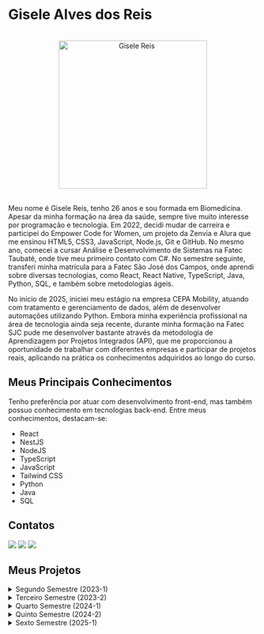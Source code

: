 # Gisele Alves dos Reis

<br>

<div align="center"> 
  <img src="https://github.com/user-attachments/assets/80ef22d1-c4d3-4509-a33e-a5cc2a2066a3" alt="Gisele Reis" width="300" height="300">  
</div>

<br>


Meu nome é Gisele Reis, tenho 26 anos e sou formada em Biomedicina. Apesar da minha formação na área da saúde, sempre tive muito interesse por programação e tecnologia. Em 2022, decidi mudar de carreira e participei do Empower Code for Women, um projeto da Zenvia e Alura que me ensinou HTML5, CSS3, JavaScript, Node.js, Git e GitHub. No mesmo ano, comecei a cursar Análise e Desenvolvimento de Sistemas na Fatec Taubaté, onde tive meu primeiro contato com C#. No semestre seguinte, transferi minha matrícula para a Fatec São José dos Campos, onde aprendi sobre diversas tecnologias, como React, React Native, TypeScript, Java, Python, SQL, e também sobre metodologias ágeis.

No início de 2025, iniciei meu estágio na empresa CEPA Mobility, atuando com tratamento e gerenciamento de dados, além de desenvolver automações utilizando Python. Embora minha experiência profissional na área de tecnologia ainda seja recente, durante minha formação na Fatec SJC pude me desenvolver bastante através da metodologia de Aprendizagem por Projetos Integrados (API), que me proporcionou a oportunidade de trabalhar com diferentes empresas e participar de projetos reais, aplicando na prática os conhecimentos adquiridos ao longo do curso.


## Meus Principais Conhecimentos

Tenho preferência por atuar com desenvolvimento front-end, mas também possuo conhecimento em tecnologias back-end. Entre meus conhecimentos, destacam-se:

* React
* NestJS
* NodeJS
* TypeScript
* JavaScript
* Tailwind CSS
* Python
* Java
* SQL


## Contatos

[<img src = "https://img.shields.io/badge/Gmail-D14836?style=for-the-badge&logo=gmail&logoColor=white" />](mailto:giselealvesdosreis@gmail.com)
[<img src = "https://img.shields.io/badge/github-black.svg?&style=for-the-badge&logo=github&logoColor=white" />](https://github.com/gisele-reis)
[<img src= "https://img.shields.io/badge/linkedin-%230077B5.svg?&style=for-the-badge&logo=linkedin&logoColor=white" />](https://www.linkedin.com/in/giselealvesreis/)


## Meus Projetos

<details>
  
  <summary>Segundo Semestre (2023-1)</summary>

  ### Projeto do segundo semestre: WeClass
  
  [GitHub do Projeto](https://github.com/apiFatec/API-2-Semestre-Bertoti?tab=readme-ov-file#solu%C3%A7%C3%A3o-de-proposta)

  **Professores Reponsáveis:** M2: Cláudio Etelvino P2: Giuliano Bertoti

  **Empresa Parceira:** Fatec São José dos Campos. Os requisitos foram apresentados pelo professor Giuliano Bertoti, que assumiu o papel de cliente final. <br>
  **Área de Atuação:** Educação superior tecnológica.

  <h3>Desafio Proposto</h3>
  
  O professor enfrentava um problema no gerenciamento de turmas e alunos nas atividades escolares. O portal disponibilizado era limitado e instável, tornando desafiador para o professor acompanhar o desempenho dos alunos de forma eficiente, afetando a organização e o acompanhamento do ensino. O desafio proposto envolvia a necessidade de disponibilizar ao professor um aplicativo desktop em Java, que permitisse o gerenciamento eficiente das turmas e alunos de uma escola.

  <h3>Solução</h3>
  
  Como solução para o problema, foi acordado com o cliente que minha equipe desenvolveria o WeClass, um aplicativo de uso exclusivo do docente, no qual ele poderia criar tarefas, controlar as entregas e monitorar o desempenho da turma e dos alunos.
  
  **Tecnologias utilizadas:**
  
  * MySQL: Banco de dados relacional utilizado para armazenar informações de turmas, alunos e tarefas.
  * Java: Linguagem de programação base do projeto, utilizada para desenvolver toda a lógica de funcionamento do sistema.
  * JavaFX: Framework utilizado para criar a interface gráfica do usuário (GUI) do aplicativo.
  * JavaFX Scene Builder: Ferramenta para construção das telas de forma visual, facilitando a montagem do design e a organização dos componentes da interface.
  
  <h3>Contribuições pessoais:</h3>
  
  Neste projeto, atuei como desenvolvedora e fui responsável pela criação da tela principal, utilizando o Scene Builder para implementar o design elaborado no Figma. Além disso, exercitei bastante meus conhecimentos sobre Java e programação orientada a objetos atuando no desenvolvimento da classe Aluno e seus métodos. Também criei a lógica e a parte visual da barra de progresso para exibir o desempenho dos alunos.
  
  **Hard Skills:**
  
  Durante o desenvolvimento desse projeto, exercitei as seguintes hard skills:
  
  * MySQL: Intermediário – Realizei consultas e manipulação de registros.
  * Java: Intermediário – Fui capaz de desenvolver a lógica do sistema e criar funcionalidades específicas.
  * JavaFX: Intermediário – Consegui criar interfaces e integrá-las à lógica do programa.
  * JavaFX Scene Builder: Avançado – Criei telas complexas com agilidade, respeitando o design previamente definido.
  
  **Soft Skills:**
  
  Durante o projeto, desenvolvi e exercitei as seguintes soft skills:

  * Adaptabilidade: Por ser meu primeiro projeto API, precisei me ajustar rapidamente ao processo e ferramentas utilizadas pela equipe.
  * Resiliência: Enfrentei desafios para me adaptar ao ritmo de trabalho do grupo e superar dificuldades técnicas, mantendo a motivação e o foco.
  * Trabalho em equipe: Atuei de forma colaborativa, respeitando o espaço e as ideias dos colegas, o que foi essencial para o sucesso do projeto.
  * Comunicação: Como eu me integrei a uma equipe que já tinha um ritmo próprio, precisei me comunicar claramente para evitar mal-entendidos e alinhar expectativas.

</details>

<details>
  
  <summary>Terceiro Semestre (2023-2)</summary>

  ### Projeto do terceiro semestre: Bermuda
  
  [GitHub do Projeto](https://github.com/apiFatec/API-3-Semestre-Ionic) 

  **Professores Reponsáveis:** M2: Cláudio Etelvino P2: Fernando Masanori
  
  **Empresa Parceira:** Ionic Health. <br>
  **Área de Atuação:** Tecnologia para saúde, viabiliza a assistência médica por meio de tecnologias de automação e integração, fornecendo soluções de tecnologias remotas e de relatórios para a área da saúde.

  <h3>Desafio Proposto</h3>

  A Ionic Health apresentava dificuldades para rastrear e gerenciar suas atividades de forma eficiente e, portanto, precisava de uma plataforma que organizasse e documentasse os processos regulatórios da empresa. O desafio proposto envolvia a necessidade de disponibilizar uma plataforma web unificada que permitisse à empresa gerenciar, monitorar e documentar cada etapa de seus processos regulatórios.

  <h3>Solução</h3>
  
  Como solução, a equipe desenvolveu uma interface de usuário intuitiva e amigável, oferecendo fácil navegação pela plataforma e permitindo aos usuários gerenciar todos os seus processos regulatórios, monitorá-los em tempo real, documentar todas as etapas desses processos, acompanhar os prazos e gerar relatórios detalhados.
  
  **Tecnologias utilizadas:**

  * PostgreSQL: Banco de dados relacional para armazenar as informações dos processos e tarefas.
  * TypeScript: Linguagem utilizada para adicionar tipagem estática ao JavaScript, garantindo maior segurança e organização no código.
  * JavaScript: Base para a lógica do front e back-end.
  * NestJS: Framework para desenvolver o back-end da aplicação, organizando a lógica de negócio e garantindo uma API eficiente.
  * React: utilizado para o desenvolvimento das interfaces de usuário da plataforma.
  * TailwindCSS: Biblioteca de estilos utilizada para agilizar a construção de componentes visuais e garantir uma interface moderna e responsiva.
 
  <h3>Contribuições pessoais:</h3>

  Neste projeto, atuei como desenvolvedora e fui responsável pela criação do formulário de cadastro de processos e tarefas, assim como a tela inicial (Home), onde implementei uma listagem de cards para cada processo, organizando-os por classificação (Aguardando, Em progresso e Finalizado). Utilizei React e TailwindCSS para criar uma interface consistente e funcional, o que melhorou a navegação e organização das tarefas.
 
  **Hard Skills:**
  
  Durante o desenvolvimento desse projeto, exercitei as seguintes hard skills:
  
  * React: Avançado – Criação de componentes customizados e reutilizáveis e interfaces dinâmicas.
  * TailwindCSS: Avançado – Desenvolvi interfaces consistentes e responsivas com eficiência.
  * TypeScript: Avançado – Implementação de tipagem para evitar erros comuns e garantir melhor organização.
  * JavaScript: Avançado – Desenvolvimento da lógica de front e back-end com boa performance.
  * NestJS: Básico – Implementação de rotas e regras de negócio no back-end.
  * PostgreSQL: Intermediário – Criação de tabelas e consultas para armazenar dados de processos e tarefas.
  
  **Soft Skills:**

  Uma situação marcante no projeto envolveu gestão de conflitos. Durante uma reunião, o scrum master sugeriu a remoção de um membro da equipe devido à baixa produtividade, e nós precisávamos nos posicionar a respeito. Essa situação exigiu uma série de habilidades interpessoais fundamentais, como:

  * Comunicação assertiva: Contribuí para a discussão expressando meu ponto de vista de forma clara e respeitosa, garantindo que diferentes perspectivas fossem consideradas.
  * Empatia: Busquei compreender as possíveis dificuldades enfrentadas pelo colega antes de tomar uma posição definitiva.
  * Ética profissional: Analisei a situação de maneira justa, considerando tanto o impacto no projeto quanto o lado do colega, para que a decisão fosse responsável e equilibrada.

</details>

<details>
  <summary>Quarto Semestre (2024-1)</summary>

  ### Projeto do quarto semestre: Orca
  
  [GitHub do Projeto](https://github.com/MirageGroup/API_MirageGroup_4sem) 

  **Professores Reponsáveis:** M2: Fabiano Sabha P2: Juliana Pasquini
  
  **Empresa Parceira:** SIATT <br>
  **Área de Atuação:** Integração de sistemas de alto teor tecnológico, fornecendo soluções para demandas dos setores de defesa e aeroespacial.

  <h3>Desafio Proposto</h3>

  A empresa precisava lidar com equipes cada vez maiores no contexto pós-pandemia e apresentava dificuldades para coordenar o agendamento de reuniões. A falta de uma plataforma unificada para o gerenciamento das reuniões resultava em desorganização e tempo excessivo gasto em processos manuais. O desafio proposto foi desenvolver um portal que solucionasse os problemas de coordenação e agendamento de reuniões levando em consideração diferentes times, formatos (presencial, online, hibrido) e disponibilidades.

  <h3>Solução</h3>
  
  A proposta de solução foi o desenvolvimento de um portal web intuitivo e funcional, capaz de agendar reuniões de diferentes categorias e em diferentes níveis de permissão, automatizando o processo e reduzindo o tempo gasto na atividade. Além disso, o portal oferece um formulário pré-preenchido para as atas, permitindo que os participantes registrem facilmente os pontos discutidos e as decisões tomadas durante o encontro.
  
  **Tecnologias utilizadas:**

  * React: Desenvolvimento da interface do usuário, garantindo interatividade e fluidez na navegação.
  * TailwindCSS: Estilização rápida e eficiente para garantir uma interface responsiva e consistente.
  * JavaScript: Implementação da lógica de interação na interface e integração com o backend.
  * NodeJS: Desenvolvimento do backend e manipulação das rotas.
  * MySQL: Banco de dados relacional para armazenar as informações das reuniões.
 
  
  <h3>Contribuições pessoais:</h3>

  Neste projeto, desenvolvi a sidebar, a tela de criação de reuniões e a funcionalidade de geração e impressão de atas, garantindo que todos os detalhes fossem registrados automaticamente. Utilizei a biblioteca `` react-to-print `` para possibilitar que o usuário imprimisse a ata ou a salvasse em formato pdf. A interação com o backend foi essencial para a coleta de dados de usuários e armazenamento das atas, o que me permitiu exercitar habilidades em MySQL. A responsividade também foi um ponto importante desse projeto, me dando a oportunidade de aperfeiçoar meus conhecimentos em React e TailwindCSS.
  
  **Hard Skills:**
  
  Durante o desenvolvimento desse projeto, exercitei as seguintes hard skills:

  * React: Avançado – Desenvolvimento de interfaces dinâmicas e integração com o backend.
  * TailwindCSS: Avançado – Criação de componentes estilizados e responsivos de forma eficiente.
  * JavaScript: Avançado – Implementação da lógica de interação e manipulação de dados na interface.
  * NodeJS: Básico - manipulação de rotas do backend para a comunicação com o frontend
  * MySQL: Intermediário – Realizei operações de CRUD para gerenciar os dados das reuniões e atas.
  
  **Soft Skills:**

  Durante o desenvolvimento deste projeto, enfrentamos um desafio significativo: muitos membros do grupo deixaram a equipe – alguns trocaram de faculdade, enquanto outros mudaram de grupo. Com poucos membros restantes, ficamos sobrecarregados tentando dar conta de todas as entregas. Ao final da primeira sprint, tomamos a decisão de encerrar o time e nos unir a outro grupo. Essa experiência exigiu o desenvolvimento de várias soft skills, como:

  * Resiliência: Lidei com a frustração de perder colegas e continuei focada nas minhas responsabilidades, mesmo em meio a incertezas.
  * Comunicação clara e assertiva: Tive que comunicar a situação de forma objetiva aos colegas para garantir uma transição organizada e sem conflitos.
  * Colaboração e integração: Ao nos juntarmos ao novo time, precisei me adaptar ao ritmo e aos processos deles para garantir que a união fosse produtiva.
  * Flexibilidade: tive que aprender a ser flexível para lidar com imprevistos no contexto de projetos.
  
</details>

<details>
  <summary>Quinto Semestre (2024-2)</summary>

  ### Projeto do quinto semestre: ClimaMonitor
  
  [GitHub do Projeto](https://github.com/MirageGroup/API_MirageGroup_5_Semestre) 

  **Professores Reponsáveis:** M2: Jean Costa P2: Gerson da Penha
  
  **Empresa Parceira:** Kersys. <br>
  **Área de Atuação:** Desenvolvimento de softwares de gestão para as áreas florestais e do agronegócio.

  <h3>Desafio Proposto</h3>
  
  O problema apresentado pelo cliente envolvia a dificuldade dos produtores rurais para monitorar as condições climáticas de suas áreas de cultivo e acompanhar as mudanças climáticas que afetavam diretamente a produtividade agrícola. O desafio consistia em desenvolver uma solução para monitoramento climático em áreas de cultivo, onde o cliente precisava visualizar informações sobre a variação de clima em tempo real, com notificações para condições extremas que poderiam afetar a lavoura.

  <h3>Solução</h3>

  A proposta de solução foi o desenvolvimento de um aplicativo mobile que permite aos usuários cadastrar seus pontos e acompanhar via gráficos a variação da pluviometria e da temperatura, emitindo notificações e alertas em caso de situações críticas.
  
  **Tecnologias utilizadas:**

  * Typescript: Desenvolvimento tanto do frontend quanto do backend.
  * React Native: Desenvolvimento do aplicativo mobile
  * NodeJS: Backend responsável pela lógica de negócio e integração com outros serviços.
  * Firebase: Armazenamento dos dados dos locais e cultivos.
  * Leaflet: Exibição de mapa interativo para seleção e visualização de locais.
  * MySQL: Armazenamento dos dados dos usuários.
  
  **Contribuições pessoais:**

  Atuei na criação da tela de cadastro de locais/cultivos e seus componentes, e na implementação de critérios para envio de notificações push em React Native, utilizando a biblioteca `` expo-notifications ``. Além disso, fui responsável pela criação do design e desenvolvimento da tela de perfil do usuário, onde utilizei a biblioteca `` expo-image-picker `` para permitir acesso ao sistema e selecionar imagens da biblioteca do celular, tudo isso me ajudou a exercitar minha criatividade e colocar em prática minhas habilidades usando React Native.
  
  **Hard Skills:**
  
  Durante o desenvolvimento desse projeto, exercitei as seguintes hard skills:

  * React Native: Básico - Experiência inicial com desenvolvimento mobile e criação de interfaces.
  * Typescript: Avançado - Organização de código no frontend e backend.
  * NodeJS: Básico - Lógica backend e manipulação de rotas para a comunicação com o frontend.
  * MySQL: Intermediário - Manipulação de dados de usuários por meio de operações CRUD.
  
  
  **Soft Skills:**

  Este foi meu primeiro projeto mobile, o que exigiu o desenvolvimento das seguintes soft skills:

  * Aprendizado rápido: Precisava entender e aplicar os conceitos novos de React Native de forma rápida para desenvolver a interface do aplicativo.
  * Gestão de tempo: Como estava lidando com tecnologias que ainda não dominava, precisei organizar meu tempo de forma eficiente para cumprir os prazos.
  * Resiliência: Enfrentei algumas dificuldades técnicas relacionadas ao envio de notificações push e precisei persistir na busca por soluções.
  * Proatividade: Tomei a iniciativa de sugerir melhorias nos critérios para as notificações e na estrutura do projeto.
  
  
</details>

<details>
  <summary>Sexto Semestre (2025-1)</summary>

  ### Projeto do sexto semestre: DOM Rock
  
  [GitHub do Projeto](https://github.com/MirageGroup/API_MirageGroup_6_Semestre) 

  **Professores Reponsáveis:** M2: Eduardo Sakaue P2: Walmir Duque
  
  **Empresa Parceira:** Dom Rock. <br>
  **Área de Atuação:** Fornecimento de tecnologia para alta produtividade e agilidade nas decisões operacionais e estratégicas das organizações através da combinação de algoritmos de inteligência artificial, modelos complexos e arquitetura de datalake.

  <h3>Desafio Proposto</h3>
  
  O problema apresentado pelo cliente envolvia a dificuldade enfrentada por cuidadores de pacientes com Alzheimer, muitas vezes sem formação ou preparo técnico, para lidar com situações imprevistas no dia a dia. O desafio consistia em apoiar esses cuidadores por meio de um assistente conversacional confiável, o que exigia uma forma estruturada de comparar e avaliar respostas geradas por diferentes modelos de linguagem (LLMs), garantindo qualidade, empatia e segurança na comunicação.

  <h3>Solução</h3>

  A proposta de solução foi o desenvolvimento de uma plataforma web que permite o envio simultâneo de prompts para dois LLMs, apresentando suas respostas lado a lado para que usuários possam avaliá-las e fornecer feedback humano estruturado. Essa plataforma contribui para a escolha e aprimoramento dos modelos mais adequados ao contexto sensível do cuidado com pacientes com Alzheimer.
  
  **Tecnologias utilizadas:**

  * Spring Boot (Java): Backend e lógica de negócios.
  * Vue.js (SPA): Interface do sistema com experiência fluida para o usuário.
  * Python: Scripts auxiliares e integração com ferramentas de IA.
  * Langchain: Intermediação de prompts e conexão com os LLMs.
  * Groq: Utilização de LLMs rápidos e de alto desempenho.
  * MongoDB: usado como banco vetorial para armazenar e indexar arquivos de suporte ao RAG.
  
  **Contribuições pessoais:**

  Atuei no desenvolvimento do front-end com Vue.js, colaborando na criação das páginas de envio de prompts, exibição das respostas dos modelos e interface de avaliação. Também participei da integração entre front-end e back-end, garantindo a correta comunicação com a API e a persistência dos dados.
  
  **Hard Skills:**
  
  Durante o desenvolvimento desse projeto, exercitei as seguintes hard skills:
  
  * Vue.js: Básico - Criação de interfaces dinâmicas e componentes reutilizáveis.
  * Java (Spring Boot): Intermediário - Consumo de APIs e entendimento do funcionamento do backend.
  * Integração API REST: Avançado - Comunicação entre frontend e backend.
  * Git/GitHub: Avançado - Trabalho colaborativo com versionamento de código.
  
  **Soft Skills:**

  Como iniciei um estágio no mesmo semestre, enfrentei desafios em relação à gestão de tempo e produtividade. Também foi meu primeiro projeto utilizando Vue.js, o que exigiu o desenvolvimento das seguintes soft skills:
  
  * Aprendizado contínuo: Domínio rápido de uma nova tecnologia para entregar as funcionalidades.
  * Equilíbrio entre trabalho e estudo: A experiência de conciliar o estágio com o projeto acadêmico me ensinou a estabelecer prioridades, negociar entregas de forma responsável e reconhecer meus limites para buscar apoio quando necessário.

</details>
